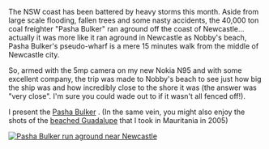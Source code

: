 <!--
.. title: Ship Run Aground - Pasha Bulker
.. slug: 20070617ship-run-aground-pasha-Bulker
.. date: 2007/06/17 22:05:22
.. spellcheck_exceptions: 
.. tags: Photography
.. link: 
.. description: 
-->


The NSW coast has been battered by heavy storms this month. Aside from large scale flooding, fallen trees and some nasty accidents, the 40,000 ton coal freighter "Pasha Bulker" ran aground off the coast of Newcastle... actually it was more like it ran aground in Newcastle as Nobby's beach, Pasha Bulker's pseudo-wharf is a mere 15 minutes walk from the middle of Newcastle city.

So, armed with the 5mp camera on my new Nokia N95 and with some excellent company, the trip was made to Nobby's beach to see just how big the ship was and how incredibly close to the shore it was (the answer was "very close". I'm sure you could wade out to if it wasn't all fenced off!).

I present the [Pasha Bulker](http://www.flickr.com/photos/edwin_steele/sets/72157632565445286/) . (In the same vein, you might also enjoy the shots of the [beached Guadalupe](http://www.flickr.com/photos/edwin_steele/8396336043/) that I took in Mauritania in 2005)

<a href="https://www.flickr.com/photos/edwin_steele/sets/72157632565445286/" title="Pasha Bulker run aground near Newcastle">
 <img class="ri"
   src="/assets/pictures/8396141441/medium_500.jpg"
   sizes="(max-width: 50em) 100vw,
          (min-width: 50em) 66vw"
   srcset="/assets/pictures/8396141441/small_240.jpg 240w,
         /assets/pictures/8396141441/medium_500.jpg 500w,
         /assets/pictures/8396141441/large_1024.jpg 1024w"
         /assets/pictures/8396141441/large_2048-2048.jpg 2048w"
  alt="Pasha Bulker run aground near Newcastle">
</a>
